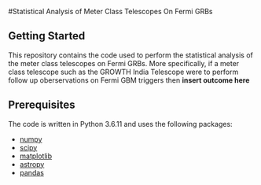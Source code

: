 #Statistical Analysis of Meter Class Telescopes On Fermi GRBs

## Getting Started
This repository contains the code used to perform the statistical analysis of the meter class telescopes on Fermi GRBs. More specifically, if a meter class telescope such as the GROWTH India Telescope were to perform follow up oberservations on Fermi GBM triggers then **insert outcome here**

## Prerequisites
The code is written in Python 3.6.11 and uses the following packages:

* [numpy](http://www.numpy.org/)
* [scipy](https://www.scipy.org/)
* [matplotlib](https://matplotlib.org/)
* [astropy](http://www.astropy.org/)
* [pandas](https://pandas.pydata.org/)
